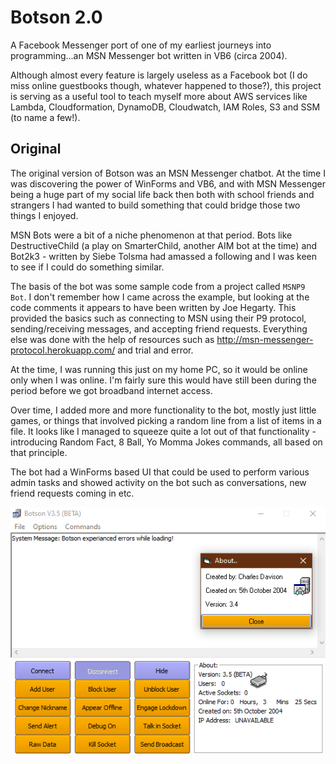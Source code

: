 # Botson 2.0
A Facebook Messenger port of one of my earliest journeys into programming...an MSN Messenger bot written in VB6 (circa 2004).

Although almost every feature is largely useless as a Facebook bot (I do miss online guestbooks though, whatever happened to those?), this project is serving as a useful
tool to teach myself more about AWS services like Lambda, Cloudformation, DynamoDB, Cloudwatch, IAM Roles, S3 and SSM (to name a few!).

## Original

The original version of Botson was an MSN Messenger chatbot. At the time I was discovering the power of WinForms and VB6, and with MSN Messenger being a huge part of my social life back then both with school friends and strangers I had wanted to build something that could bridge those two things I enjoyed.

MSN Bots were a bit of a niche phenomenon at that period. Bots like DestructiveChild (a play on SmarterChild, another AIM bot at the time) and Bot2k3 - written by Siebe Tolsma had amassed a following and I was keen to see if I could do something similar.  

The basis of the bot was some sample code from a project called `MSNP9 Bot`. I don't remember how I came across the example, but looking at the code comments it appears to have been written by Joe Hegarty. This provided the basics such as connecting to MSN using their P9 protocol, sending/receiving messages, and accepting friend requests. Everything else was done with the help of resources such as http://msn-messenger-protocol.herokuapp.com/ and trial and error.

At the time, I was running this just on my home PC, so it would be online only when I was online. I'm fairly sure this would have still been during the period before we got broadband internet access.

Over time, I added more and more functionality to the bot, mostly just little games, or things that involved picking a random line from a list of items in a file. It looks like I managed to squeeze quite a lot out of that functionality - introducing Random Fact, 8 Ball, Yo Momma Jokes commands, all based on that principle. 

The bot had a WinForms based UI that could be used to perform various admin tasks and showed activity on the bot such as conversations, new friend requests coming in etc.

![Botson 1.0](./images/botson-1.0.png)

